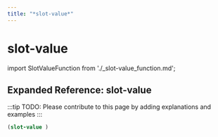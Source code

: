 ```yaml
---
title: "*slot-value*"
---
```


# slot-value

import SlotValueFunction from './_slot-value_function.md';

<SlotValueFunction />

## Expanded Reference: slot-value

:::tip
TODO: Please contribute to this page by adding explanations and examples
:::

```lisp
(slot-value )
```
